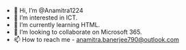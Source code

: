 - 👋 Hi, I’m @Anamitra1224
- 👀 I’m interested in ICT. 
- 🌱 I’m currently learning HTML.
- 💞️ I’m looking to collaborate on Microsoft 365.
- 📫 How to reach me - anamitra.banerjee790@outlook.com

<!---
Anamitra1224/Anamitra1224 is a ✨ special ✨ repository because its `README.md` (this file) appears on your GitHub profile.
You can click the Preview link to take a look at your changes.
--->
